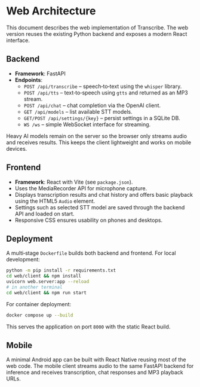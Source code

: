 # Web Architecture

This document describes the web implementation of Transcribe. The web version reuses the
existing Python backend and exposes a modern React interface.

## Backend

- **Framework**: FastAPI
- **Endpoints**:
  - `POST /api/transcribe` – speech‑to‑text using the `whisper` library.
  - `POST /api/tts` – text‑to‑speech using `gtts` and returned as an MP3 stream.
  - `POST /api/chat` – chat completion via the OpenAI client.
  - `GET /api/models` – list available STT models.
  - `GET/POST /api/settings/{key}` – persist settings in a SQLite DB.
  - `WS /ws` – simple WebSocket interface for streaming.

Heavy AI models remain on the server so the browser only streams audio and receives
results. This keeps the client lightweight and works on mobile devices.

## Frontend

- **Framework**: React with Vite (see `package.json`).
- Uses the MediaRecorder API for microphone capture.
- Displays transcription results and chat history and offers basic playback
  using the HTML5 `Audio` element.
- Settings such as selected STT model are saved through the backend API and loaded on start.
- Responsive CSS ensures usability on phones and desktops.

## Deployment

A multi‑stage `Dockerfile` builds both backend and frontend. For local development:

```bash
python -m pip install -r requirements.txt
cd web/client && npm install
uvicorn web.server:app --reload
# in another terminal
cd web/client && npm run start
```

For container deployment:

```bash
docker compose up --build
```

This serves the application on port `8000` with the static React build.

## Mobile

A minimal Android app can be built with React Native reusing most of the web
code. The mobile client streams audio to the same FastAPI backend for inference
and receives transcription, chat responses and MP3 playback URLs.
